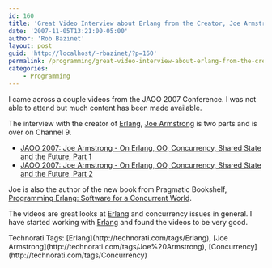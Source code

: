 ```yaml
---
id: 160
title: 'Great Video Interview about Erlang from the Creator, Joe Armstrong'
date: '2007-11-05T13:21:00-05:00'
author: 'Rob Bazinet'
layout: post
guid: 'http://localhost/~rbazinet/?p=160'
permalink: /programming/great-video-interview-about-erlang-from-the-creator-joe-armstrong/
categories:
    - Programming
---
```


I came across a couple videos from the JAOO 2007 Conference. I was not able to attend but much content has been made available.

The interview with the creator of [Erlang](http://www.erlang.org), [Joe Armstrong](http://armstrongonsoftware.blogspot.com/) is two parts and is over on Channel 9.

- [JAOO 2007: Joe Armstrong - On Erlang, OO, Concurrency, Shared State and the Future, Part 1](http://channel9.msdn.com/ShowPost.aspx?PostID=351659)
- [JAOO 2007: Joe Armstrong - On Erlang, OO, Concurrency, Shared State and the Future, Part 2](http://channel9.msdn.com/ShowPost.aspx?PostID=352343)

Joe is also the author of the new book from Pragmatic Bookshelf, [Programming Erlang: Software for a Concurrent World](http://www.pragprog.com/titles/jaerlang/).

The videos are great looks at [Erlang](http://www.erlang.org) and concurrency issues in general. I have started working with [Erlang](http://www.erlang.org/) and found the videos to be very good.

<div class="wlWriterSmartContent" style="display:inline;margin:0;padding:0;">Technorati Tags: [Erlang](http://technorati.com/tags/Erlang), [Joe Armstrong](http://technorati.com/tags/Joe%20Armstrong), [Concurrency](http://technorati.com/tags/Concurrency)</div>